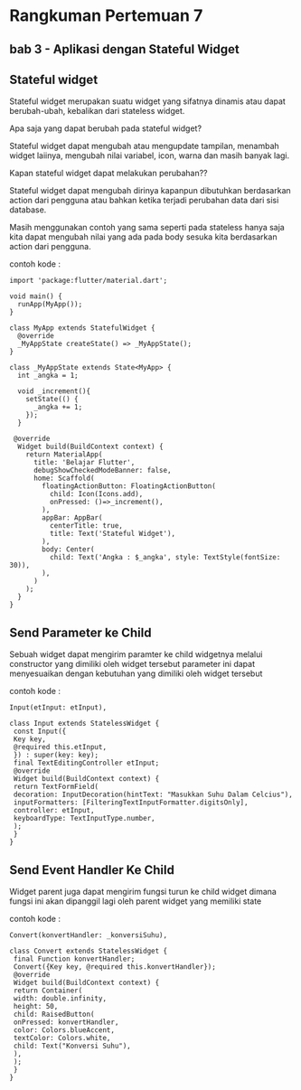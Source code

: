 # Rangkuman Pertemuan 7

##  bab 3 - Aplikasi dengan Stateful Widget

## Stateful widget

Stateful widget merupakan suatu widget yang sifatnya dinamis atau dapat berubah-ubah, kebalikan dari stateless widget.

Apa saja yang dapat berubah pada stateful widget?

Stateful widget dapat mengubah atau mengupdate tampilan, menambah widget laiinya, mengubah nilai variabel, icon, warna dan masih banyak lagi.

Kapan stateful widget dapat melakukan perubahan??

Stateful widget dapat mengubah dirinya kapanpun dibutuhkan berdasarkan action dari pengguna atau bahkan ketika terjadi perubahan data dari sisi database.

Masih menggunakan contoh yang sama seperti pada stateless hanya saja kita dapat mengubah nilai yang ada pada body sesuka kita berdasarkan action dari pengguna.

contoh kode :

```
import 'package:flutter/material.dart';

void main() {
  runApp(MyApp());
}

class MyApp extends StatefulWidget {
  @override
  _MyAppState createState() => _MyAppState();
}

class _MyAppState extends State<MyApp> {
  int _angka = 1;

  void _increment(){
    setState(() {
      _angka += 1;
    });
  }
 
 @override
  Widget build(BuildContext context) {
    return MaterialApp(
      title: 'Belajar Flutter',
      debugShowCheckedModeBanner: false,
      home: Scaffold(
        floatingActionButton: FloatingActionButton(
          child: Icon(Icons.add),
          onPressed: ()=>_increment(),
        ),
        appBar: AppBar(
          centerTitle: true,
          title: Text('Stateful Widget'),
        ),
        body: Center(
          child: Text('Angka : $_angka', style: TextStyle(fontSize: 30)),
        ),
      )
    );
  }
}
```

## Send Parameter ke Child

Sebuah widget dapat mengirim paramter ke child widgetnya melalui constructor yang
dimiliki oleh widget tersebut parameter ini dapat menyesuaikan dengan kebutuhan yang
dimiliki oleh widget tersebut

contoh kode :

```
Input(etInput: etInput),

class Input extends StatelessWidget {
 const Input({
 Key key,
 @required this.etInput,
 }) : super(key: key);
 final TextEditingController etInput;
 @override
 Widget build(BuildContext context) {
 return TextFormField(
 decoration: InputDecoration(hintText: "Masukkan Suhu Dalam Celcius"),
 inputFormatters: [FilteringTextInputFormatter.digitsOnly],
 controller: etInput,
 keyboardType: TextInputType.number,
 );
 }
}
```

## Send Event Handler Ke Child

Widget parent juga dapat mengirim fungsi turun
ke child widget dimana fungsi ini akan dipanggil lagi oleh parent widget yang memiliki state

contoh kode :

```
Convert(konvertHandler: _konversiSuhu),

class Convert extends StatelessWidget {
 final Function konvertHandler;
 Convert({Key key, @required this.konvertHandler});
 @override
 Widget build(BuildContext context) {
 return Container(
 width: double.infinity,
 height: 50,
 child: RaisedButton(
 onPressed: konvertHandler,
 color: Colors.blueAccent,
 textColor: Colors.white,
 child: Text("Konversi Suhu"),
 ),
 );
 }
}
```